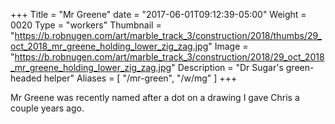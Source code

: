 +++
Title = "Mr Greene"
date = "2017-06-01T09:12:39-05:00"
Weight = 0020
Type = "workers"
Thumbnail = "https://b.robnugen.com/art/marble_track_3/construction/2018/thumbs/29_oct_2018_mr_greene_holding_lower_zig_zag.jpg"
Image = "https://b.robnugen.com/art/marble_track_3/construction/2018/29_oct_2018_mr_greene_holding_lower_zig_zag.jpg"
Description = "Dr Sugar's green-headed helper"
Aliases = [
  "/mr-green",
  "/w/mg"
]
+++

Mr Greene was recently named after a dot on a drawing I gave Chris a couple years ago.
